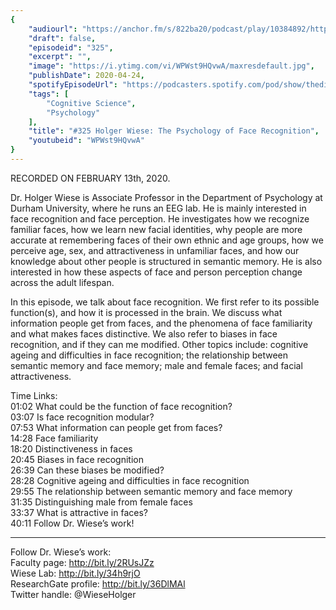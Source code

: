 ```yaml
---
{
	"audiourl": "https://anchor.fm/s/822ba20/podcast/play/10384892/https%3A%2F%2Fd3ctxlq1ktw2nl.cloudfront.net%2Fproduction%2F2020-1-14%2F49310541-44100-2-f14475e4dbe72.m4a",
	"draft": false,
	"episodeid": "325",
	"excerpt": "",
	"image": "https://i.ytimg.com/vi/WPWst9HQvwA/maxresdefault.jpg",
	"publishDate": 2020-04-24,
	"spotifyEpisodeUrl": "https://podcasters.spotify.com/pod/show/thedissenter/episodes/325-Holger-Wiese-The-Psychology-of-Face-Recognition-eare1s",
	"tags": [
		"Cognitive Science",
		"Psychology"
	],
	"title": "#325 Holger Wiese: The Psychology of Face Recognition",
	"youtubeid": "WPWst9HQvwA"
}
---
```

RECORDED ON FEBRUARY 13th, 2020.

Dr. Holger Wiese is Associate Professor in the Department of Psychology at Durham University, where he runs an EEG lab. He is mainly interested in face recognition and face perception. He investigates how we recognize familiar faces, how we learn new facial identities, why people are more accurate at remembering faces of their own ethnic and age groups, how we perceive age, sex, and attractiveness in unfamiliar faces, and how our knowledge about other people is structured in semantic memory. He is also interested in how these aspects of face and person perception change across the adult lifespan.

In this episode, we talk about face recognition. We first refer to its possible function(s), and how it is processed in the brain. We discuss what information people get from faces, and the phenomena of face familiarity and what makes faces distinctive. We also refer to biases in face recognition, and if they can me modified. Other topics include: cognitive ageing and difficulties in face recognition; the relationship between semantic memory and face memory; male and female faces; and facial attractiveness. 


Time Links:  
<time>01:02</time> What could be the function of face recognition?  
<time>03:07</time> Is face recognition modular?  
<time>07:53</time> What information can people get from faces?  
<time>14:28</time> Face familiarity  
<time>18:20</time> Distinctiveness in faces  
<time>20:45</time> Biases in face recognition  
<time>26:39</time> Can these biases be modified?  
<time>28:28</time> Cognitive ageing and difficulties in face recognition  
<time>29:55</time> The relationship between semantic memory and face memory  
<time>31:35</time> Distinguishing male from female faces  
<time>33:37</time> What is attractive in faces?  
<time>40:11</time> Follow Dr. Wiese’s work!

---

Follow Dr. Wiese’s work:  
Faculty page: http://bit.ly/2RUsJZz  
Wiese Lab: http://bit.ly/34h9rjO  
ResearchGate profile: http://bit.ly/36DlMAl  
Twitter handle: @WieseHolger
